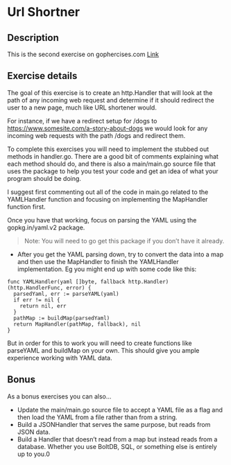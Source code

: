 # Url Shortner

## Description
This is the second exercise on gophercises.com [Link](https://gophercises.com/exercises/urlshort)

## Exercise details
The goal of this exercise is to create an http.Handler that will look at the path of any incoming web request and determine if it should redirect the user to a new page, much like URL shortener would.

For instance, if we have a redirect setup for /dogs to https://www.somesite.com/a-story-about-dogs we would look for any incoming web requests with the path /dogs and redirect them.

To complete this exercises you will need to implement the stubbed out methods in handler.go. There are a good bit of comments explaining what each method should do, and there is also a main/main.go source file that uses the package to help you test your code and get an idea of what your program should be doing.

I suggest first commenting out all of the code in main.go related to the YAMLHandler function and focusing on implementing the MapHandler function first.

Once you have that working, focus on parsing the YAML using the gopkg.in/yaml.v2 package. 

>Note: You will need to go get this package if you don’t have it already.

* After you get the YAML parsing down, try to convert the data into a map and then use the MapHandler to finish the YAMLHandler implementation. Eg you might end up with some code like this:

```golang
func YAMLHandler(yaml []byte, fallback http.Handler) (http.HandlerFunc, error) {
  parsedYaml, err := parseYAML(yaml)
  if err != nil {
    return nil, err
  }
  pathMap := buildMap(parsedYaml)
  return MapHandler(pathMap, fallback), nil
}
```

But in order for this to work you will need to create functions like parseYAML and buildMap on your own. This should give you ample experience working with YAML data.

## Bonus
As a bonus exercises you can also…

* Update the main/main.go source file to accept a YAML file as a flag and then load the YAML from a file rather than from a string.
* Build a JSONHandler that serves the same purpose, but reads from JSON data.
* Build a Handler that doesn’t read from a map but instead reads from a database. Whether you use BoltDB, SQL, or something else is entirely up to you.0